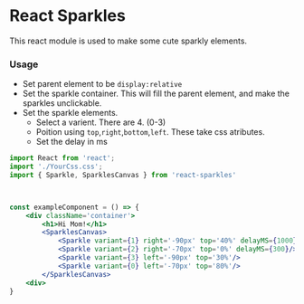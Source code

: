 # React Sparkles

This react module is used to make some cute sparkly elements.

### Usage

* Set parent element to be `display:relative`
* Set the sparkle container. This will fill the parent element, and make the sparkles unclickable.
* Set the sparkle elements.
  * Select a varient. There are 4. (0-3)
  * Poition using `top`,`right`,`bottom`,`left`. These take css atributes.
  * Set the delay in ms

```jsx
import React from 'react';
import './YourCss.css';
import { Sparkle, SparklesCanvas } from 'react-sparkles'



const exampleComponent = () => {
    <div className='container'>
        <h1>Hi Mom!</h1>
        <SparklesCanvas>
            <Sparkle variant={1} right='-90px' top='40%' delayMS={1000}/>
            <Sparkle variant={2} right='-70px' top='0%' delayMS={300}/>
            <Sparkle variant={3} left='-90px' top='30%'/>
            <Sparkle variant={0} left='-70px' top='80%'/>
        </SparklesCanvas>
    <div>
}
```
